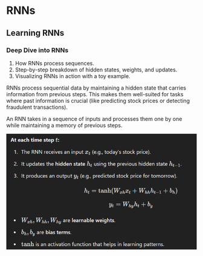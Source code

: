 # RNNs

## Learning RNNs

### Deep Dive into RNNs
1. How RNNs process sequences.
2. Step-by-step breakdown of hidden states, weights, and updates.
3. Visualizing RNNs in action with a toy example.


RNNs process sequential data by maintaining a hidden state that carries information from previous steps. This makes them well-suited for tasks where past information is crucial (like predicting stock prices or detecting fraudulent transactions).

An RNN takes in a sequence of inputs and processes them one by one while maintaining a memory of previous steps.

![RNN at step t](image.png)

